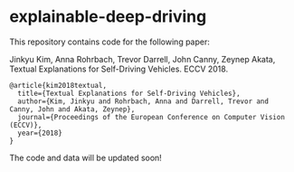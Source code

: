 # explainable-deep-driving

This repository contains code for the following paper:

Jinkyu Kim, Anna Rohrbach, Trevor Darrell, John Canny, Zeynep Akata, Textual Explanations for Self-Driving Vehicles. ECCV 2018.

```
@article{kim2018textual,
  title={Textual Explanations for Self-Driving Vehicles},
  author={Kim, Jinkyu and Rohrbach, Anna and Darrell, Trevor and Canny, John and Akata, Zeynep},
  journal={Proceedings of the European Conference on Computer Vision (ECCV)},
  year={2018}
}
```
The code and data will be updated soon!

